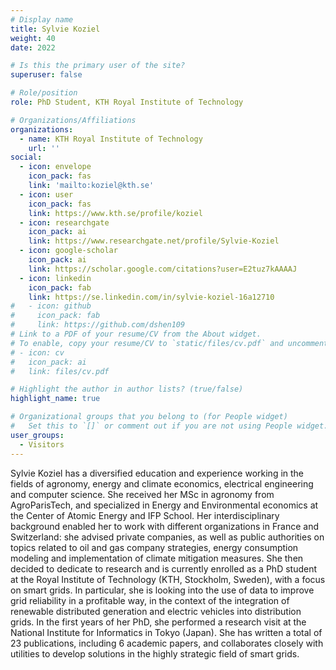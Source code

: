 ```yaml
---
# Display name
title: Sylvie Koziel
weight: 40
date: 2022

# Is this the primary user of the site?
superuser: false

# Role/position
role: PhD Student, KTH Royal Institute of Technology

# Organizations/Affiliations
organizations:
  - name: KTH Royal Institute of Technology
    url: ''
social:
  - icon: envelope
    icon_pack: fas
    link: 'mailto:koziel@kth.se'
  - icon: user
    icon_pack: fas
    link: https://www.kth.se/profile/koziel
  - icon: researchgate
    icon_pack: ai
    link: https://www.researchgate.net/profile/Sylvie-Koziel
  - icon: google-scholar
    icon_pack: ai
    link: https://scholar.google.com/citations?user=E2tuz7kAAAAJ
  - icon: linkedin
    icon_pack: fab
    link: https://se.linkedin.com/in/sylvie-koziel-16a12710
#   - icon: github
#     icon_pack: fab
#     link: https://github.com/dshen109
# Link to a PDF of your resume/CV from the About widget.
# To enable, copy your resume/CV to `static/files/cv.pdf` and uncomment the lines below.
# - icon: cv
#   icon_pack: ai
#   link: files/cv.pdf

# Highlight the author in author lists? (true/false)
highlight_name: true

# Organizational groups that you belong to (for People widget)
#   Set this to `[]` or comment out if you are not using People widget.
user_groups:
  - Visitors
---
```

Sylvie Koziel has a diversified education and experience working in the fields
of agronomy, energy and climate economics, electrical engineering and computer
science. She received her MSc in agronomy from AgroParisTech, and specialized
in Energy and Environmental economics at the Center of Atomic Energy and IFP
School. Her interdisciplinary background enabled her to work with different
organizations in France and Switzerland: she advised private companies, as well
as public authorities on topics related to oil and gas company strategies,
energy consumption modeling and implementation of climate mitigation measures.
She then decided to dedicate to research and is currently enrolled as a PhD
student at the Royal Institute of Technology (KTH, Stockholm, Sweden), with a
focus on smart grids. In particular, she is looking into the use of data to
improve grid reliability in a profitable way, in the context of the integration
of renewable distributed generation and electric vehicles into distribution
grids. In the first years of her PhD, she performed a research visit at the
National Institute for Informatics in Tokyo (Japan). She has written a total of
23 publications, including 6 academic papers, and collaborates closely with
utilities to develop solutions in the highly strategic field of smart grids.

